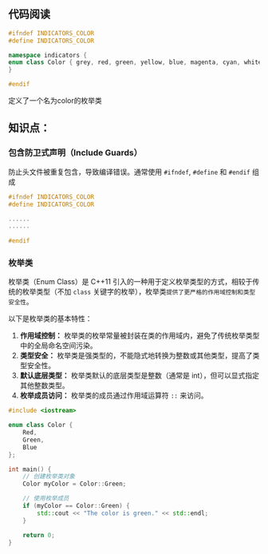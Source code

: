 ## 代码阅读

```c++
#ifndef INDICATORS_COLOR
#define INDICATORS_COLOR

namespace indicators {
enum class Color { grey, red, green, yellow, blue, magenta, cyan, white, unspecified };
}

#endif

```

定义了一个名为color的枚举类



## 知识点：

### 包含防卫式声明（Include Guards）

防止头文件被重复包含，导致编译错误。通常使用 `#ifndef`, `#define` 和 `#endif` 组成

```c++
#ifndef INDICATORS_COLOR
#define INDICATORS_COLOR

......
......
  
#endif
```

### 枚举类

枚举类（Enum Class）是 C++11 引入的一种用于定义枚举类型的方式，相较于传统的枚举类型（不加 `class` 关键字的枚举），枚举类`提供了更严格的作用域控制和类型安全性`。

以下是枚举类的基本特性：

1. **作用域控制：** 枚举类的枚举常量被封装在类的作用域内，避免了传统枚举类型中的全局命名空间污染。
2. **类型安全：** 枚举类是强类型的，不能隐式地转换为整数或其他类型，提高了类型安全性。
3. **默认底层类型：** 枚举类默认的底层类型是整数（通常是 int），但可以显式指定其他整数类型。
4. **枚举成员访问：** 枚举类的成员通过作用域运算符 `::` 来访问。

```c++
#include <iostream>

enum class Color {
    Red,
    Green,
    Blue
};

int main() {
    // 创建枚举类对象
    Color myColor = Color::Green;

    // 使用枚举成员
    if (myColor == Color::Green) {
        std::cout << "The color is green." << std::endl;
    }

    return 0;
}

```

